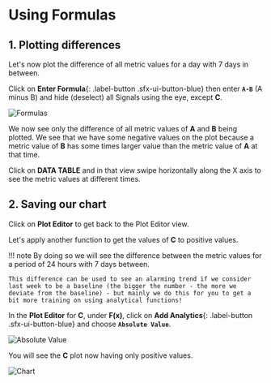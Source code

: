 # Using Formulas

## 1. Plotting differences

Let's now plot the difference of all metric values for a day with 7 days in between.

Click on **Enter Formula**{: .label-button .sfx-ui-button-blue} then enter **`A-B`** (A minus B) and hide (deselect) all Signals using the eye, except **C**.

![Formulas](../images/dashboards/M1-l1-22.png)

We now see only the difference of all metric values of **A** and **B** being plotted. We see that we have some negative values on the plot because a metric value of **B** has some times larger value than the metric value of **A** at that time.

Click on **DATA TABLE** and in that view swipe horizontally along the X axis to see the metric values at different times.

## 2. Saving our chart

Click on **Plot Editor** to get back to the Plot Editor view.

Let's apply another function to get the values of **C** to positive values.

!!! note
    By doing so we will see the difference between the metric values for a period of 24 hours with 7 days between.

    This difference can be used to see an alarming trend if we consider last week to be a baseline (the bigger the number - the more we deviate from the baseline) - but mainly we do this for you to get a bit more training on using analytical functions!

In the **Plot Editor** for **C**, under **F(x)**, click on **Add Analytics**{: .label-button .sfx-ui-button-blue} and choose **`Absolute Value`**.

![Absolute Value](../images/dashboards/M1-l1-23.png)

You will see the **C** plot now having only positive values.

![Chart](../images/dashboards/M1-l1-24.png)

